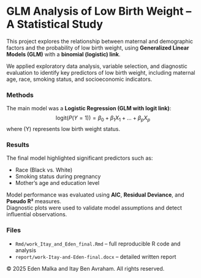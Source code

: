 # GLM Analysis of Low Birth Weight – A Statistical Study

This project explores the relationship between maternal and demographic factors and the probability of low birth weight, using **Generalized Linear Models (GLM)** with a **binomial (logistic) link**.

We applied exploratory data analysis, variable selection, and diagnostic evaluation to identify key predictors of low birth weight, including maternal age, race, smoking status, and socioeconomic indicators.

### Methods
The main model was a **Logistic Regression (GLM with logit link)**:
$$
\text{logit}(P(Y=1)) = \beta_0 + \beta_1 X_1 + \dots + \beta_p X_p
$$
where \(Y\) represents low birth weight status.

### Results
The final model highlighted significant predictors such as:
- Race (Black vs. White)
- Smoking status during pregnancy
- Mother’s age and education level  

Model performance was evaluated using **AIC**, **Residual Deviance**, and **Pseudo R²** measures.  
Diagnostic plots were used to validate model assumptions and detect influential observations.

### Files
- `Rmd/work_Itay_and_Eden_final.Rmd` – full reproducible R code and analysis  
- `report/work-Itay-and-Eden-final.docx` – detailed written report  

© 2025 Eden Malka and Itay Ben Avraham. All rights reserved.
